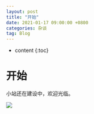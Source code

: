 ```yaml
---
layout: post
title: "开始"
date: 2021-01-17 09:00:00 +0800 
categories: 杂谈
tag: Blog
---
```

* content
{:toc}
# 开始

小站还在建设中，欢迎光临。

![](https://s2.azz.net/img/cover/2019/05/03/14/14004_56c2d0bf44.jpg)

